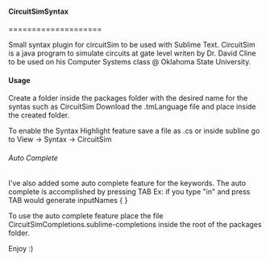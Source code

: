 #### CircuitSimSyntax
====================

Small syntax plugin for circuitSim to be used with Sublime Text. 
CircuitSim is a java program to simulate circuits at gate level writen by Dr. David Cline to be used on his Computer Systems class @ Oklahoma State University.

#### Usage

Create a folder inside the packages folder with the desired name for the syntas such as CircuitSim
Download the .tmLanguage file and place inside the created folder.

To enable the Syntax Highlight feature save a file as .cs or inside subline go to View -> Syntax -> CircuitSim

###### Auto Complete

I've also added some auto complete feature for the keywords. The auto complete is accomplished by pressing TAB 
Ex: if you type "in" and press TAB would generate inputNames { }

To use the auto complete feature place the file CircuitSimCompletions.sublime-completions inside the root of the packages folder. 

Enjoy :)

